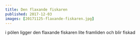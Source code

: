 ```yaml
---
title: Den flaxande fiskaren
published: 2017-12-03
images: [20171125-flaxande-fiskaren.jpg]
---
```


i pölen ligger den flaxande fiskaren lite framliden och blir fiskad
